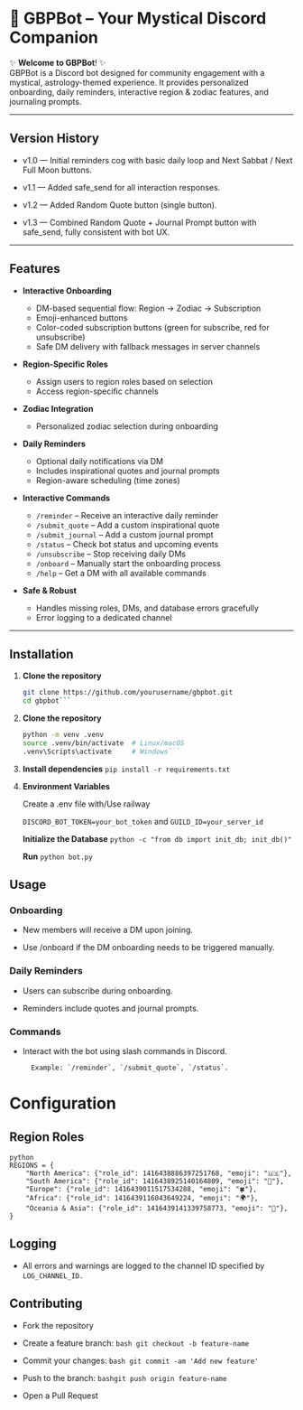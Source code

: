 # 🌙 GBPBot – Your Mystical Discord Companion

✨ **Welcome to GBPBot**! ✨  
GBPBot is a Discord bot designed for community engagement with a mystical, astrology-themed experience. It provides personalized onboarding, daily reminders, interactive region & zodiac features, and journaling prompts.

---
## Version History

- v1.0 — Initial reminders cog with basic daily loop and Next Sabbat / Next Full Moon buttons.

- v1.1 — Added safe_send for all interaction responses.

- v1.2 — Added Random Quote button (single button).

- v1.3 — Combined Random Quote + Journal Prompt button with safe_send, fully consistent with bot UX.
---

## Features

- **Interactive Onboarding**
  - DM-based sequential flow: Region → Zodiac → Subscription
  - Emoji-enhanced buttons
  - Color-coded subscription buttons (green for subscribe, red for unsubscribe)
  - Safe DM delivery with fallback messages in server channels

- **Region-Specific Roles**
  - Assign users to region roles based on selection
  - Access region-specific channels

- **Zodiac Integration**
  - Personalized zodiac selection during onboarding

- **Daily Reminders**
  - Optional daily notifications via DM
  - Includes inspirational quotes and journal prompts
  - Region-aware scheduling (time zones)

- **Interactive Commands**
  - `/reminder` – Receive an interactive daily reminder
  - `/submit_quote` – Add a custom inspirational quote
  - `/submit_journal` – Add a custom journal prompt
  - `/status` – Check bot status and upcoming events
  - `/unsubscribe` – Stop receiving daily DMs
  - `/onboard` – Manually start the onboarding process
  - `/help` – Get a DM with all available commands

- **Safe & Robust**
  - Handles missing roles, DMs, and database errors gracefully
  - Error logging to a dedicated channel

---

## Installation

1. **Clone the repository**
   ```bash
   git clone https://github.com/yourusername/gbpbot.git
   cd gbpbot```

2. **Clone the repository**
	```bash 
	python -m venv .venv
	source .venv/bin/activate  # Linux/macOS
	.venv\Scripts\activate     # Windows```
	
3. **Install dependencies**
	```pip install -r requirements.txt```
	
4. **Environment Variables**
	
	Create a .env file with/Use railway
	
	```DISCORD_BOT_TOKEN=your_bot_token```
				and
	```GUILD_ID=your_server_id```

	**Initialize the Database**
	``` python -c "from db import init_db; init_db()" ```
	
	**Run**
	``` python bot.py ```

## Usage

### Onboarding

- New members will receive a DM upon joining.

- Use /onboard if the DM onboarding needs to be triggered manually.

### Daily Reminders

- Users can subscribe during onboarding.

- Reminders include quotes and journal prompts.

### Commands

- Interact with the bot using slash commands in Discord.

		Example: `/reminder`, `/submit_quote`, `/status`.

# Configuration

## Region Roles
```
python
REGIONS = {
    "North America": {"role_id": 1416438886397251768, "emoji": "🇺🇸"},
    "South America": {"role_id": 1416438925140164809, "emoji": "🌴"},
    "Europe": {"role_id": 1416439011517534288, "emoji": "🍀"},
    "Africa": {"role_id": 1416439116043649224, "emoji": "🌍"},
    "Oceania & Asia": {"role_id": 1416439141339758773, "emoji": "🌺"},
}
```

## Logging

- All errors and warnings are logged to the channel ID specified by ```LOG_CHANNEL_ID.```

## Contributing

- Fork the repository
- Create a feature branch:
  ```bash git checkout -b feature-name```
  
- Commit your changes:
  ```bash git commit -am 'Add new feature'```

- Push to the branch:
 ```bashgit push origin feature-name```

- Open a Pull Request
